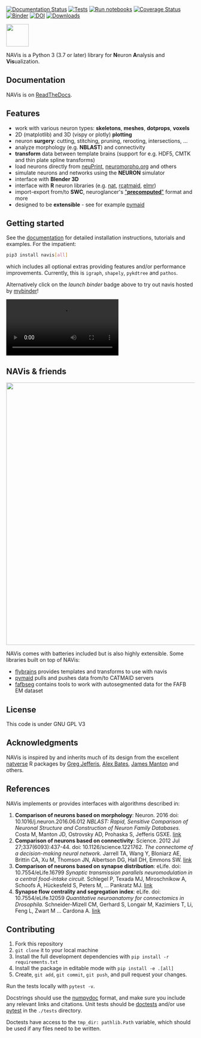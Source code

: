 [![Documentation Status](https://readthedocs.org/projects/navis/badge/?version=latest)](http://navis.readthedocs.io/en/latest/?badge=latest) [![Tests](https://github.com/navis-org/navis/actions/workflows/test-package.yml/badge.svg)](https://github.com/navis-org/navis/actions/workflows/test-package.yml) [![Run notebooks](https://github.com/navis-org/navis/actions/workflows/notebooktest-package.yml/badge.svg)](https://github.com/navis-org/navis/actions/workflows/notebooktest-package.yml) [![Coverage Status](https://coveralls.io/repos/github/navis-org/navis/badge.svg?branch=master)](https://coveralls.io/github/navis-org/navis?branch=master) [![Binder](https://mybinder.org/badge.svg)](https://mybinder.org/v2/gh/navis-org/navis/master?urlpath=tree) [![DOI](https://zenodo.org/badge/168142416.svg)](https://zenodo.org/badge/latestdoi/168142416) [![Downloads](https://pepy.tech/badge/navis)](https://pepy.tech/project/navis)

<img src="https://github.com/navis-org/navis/raw/master/docs/_static/favicon.png" height="60">


NAVis is a Python 3 (3.7 or later) library for **N**euron **A**nalysis and **Vis**ualization.

## Documentation
NAVis is on [ReadTheDocs](http://navis.readthedocs.io/ "NAVis ReadTheDocs").

## Features
* work with various neuron types: **skeletons**, **meshes**, **dotprops**, **voxels**
* 2D (matplotlib) and 3D (vispy or plotly) **plotting**
* neuron **surgery**: cutting, stitching, pruning, rerooting, intersections, ...
* analyze morphology (e.g. **NBLAST**) and connectivity
* **transform** data between template brains (support for e.g. HDF5, CMTK and thin plate spline transforms)
* load neurons directly from [neuPrint](https://neuprint.janelia.org), [neuromorpho.org](http://neuromorpho.org) and others
* simulate neurons and networks using the **NEURON** simulator
* interface with **Blender 3D**
* interface with **R** neuron libraries (e.g. [nat](https://github.com/jefferis/nat), [rcatmaid](https://github.com/jefferis/rcatmaid), [elmr](https://github.com/jefferis/elmr))
* import-export from/to **SWC**, neuroglancer's ["**precomputed**"](https://github.com/google/neuroglancer/tree/master/src/neuroglancer/datasource/precomputed) format and more
* designed to be **extensible** - see for example [pymaid](https://pymaid.readthedocs.io/en/latest/)

## Getting started
See the [documentation](http://navis.readthedocs.io/ "NAVis ReadTheDocs") for detailed installation instructions, tutorials and examples. For the impatient:

```sh
pip3 install navis[all]
```

which includes all optional extras providing features and/or performance improvements.
Currently, this is `igraph`, `shapely`, `pykdtree` and `pathos`.

Alternatively click on the *launch binder* badge above to try out navis hosted by [mybinder](https://mybinder.org)!

![movie](https://user-images.githubusercontent.com/7161148/114312307-28a72700-9aea-11eb-89a6-ee1d72bfa730.mov)

## NAVis & friends
<p align="center">
<img src="https://github.com/navis-org/navis/blob/master/docs/_static/navis_ecosystem.png?raw=true" width="700">
</p>

NAVis comes with batteries included but is also highly extensible. Some
libraries built on top of NAVis:
* [flybrains](https://github.com/navis-org/navis-flybrains) provides templates and transforms to use with navis
* [pymaid](https://pymaid.readthedocs.io/en/latest/) pulls and pushes data from/to CATMAID servers
* [fafbseg](https://fafbseg-py.readthedocs.io/en/latest/index.html) contains tools to work with autosegmented data for the FAFB EM dataset

## License
This code is under GNU GPL V3

## Acknowledgments
NAVis is inspired by and inherits much of its design from the excellent
[natverse](http://natverse.org) R packages by
[Greg Jefferis](https://github.com/jefferis), [Alex Bates](https://github.com/alexanderbates),
[James Manton](https://github.com/ajdm) and others.

## References
NAVis implements or provides interfaces with algorithms described in:

1. **Comparison of neurons based on morphology**: Neuron. 2016 doi: 10.1016/j.neuron.2016.06.012
*NBLAST: Rapid, Sensitive Comparison of Neuronal Structure and Construction of Neuron Family Databases.*
Costa M, Manton JD, Ostrovsky AD, Prohaska S, Jefferis GSXE.
[link](https://www.cell.com/neuron/fulltext/S0896-6273(16)30265-3?_returnURL=https%3A%2F%2Flinkinghub.elsevier.com%2Fretrieve%2Fpii%2FS0896627316302653%3Fshowall%3Dtrue)
2. **Comparison of neurons based on connectivity**: Science. 2012 Jul 27;337(6093):437-44. doi: 10.1126/science.1221762.
*The connectome of a decision-making neural network.*
Jarrell TA, Wang Y, Bloniarz AE, Brittin CA, Xu M, Thomson JN, Albertson DG, Hall DH, Emmons SW.
[link](http://science.sciencemag.org/content/337/6093/437.long)
3. **Comparison of neurons based on synapse distribution**: eLife. doi: 10.7554/eLife.16799
*Synaptic transmission parallels neuromodulation in a central food-intake circuit.*
Schlegel P, Texada MJ, Miroschnikow A, Schoofs A, Hückesfeld S, Peters M, … Pankratz MJ.
[link](https://elifesciences.org/content/5/e16799)
4. **Synapse flow centrality and segregation index**: eLife. doi: 10.7554/eLife.12059
*Quantitative neuroanatomy for connectomics in Drosophila.*
Schneider-Mizell CM, Gerhard S, Longair M, Kazimiers T, Li, Feng L, Zwart M … Cardona A.
[link](https://elifesciences.org/articles/12059)

## Contributing

1. Fork this repository
2. `git clone` it to your local machine
3. Install the full development dependencies with `pip install -r requirements.txt`
4. Install the package in editable mode with `pip install -e .[all]`
5. Create, `git add`, `git commit`, `git push`, and pull request your changes.

Run the tests locally with `pytest -v`.

Docstrings should use the [numpydoc](https://numpydoc.readthedocs.io/en/latest/format.html) format,
and make sure you include any relevant links and citations.
Unit tests should be [doctests](https://docs.python.org/3/library/doctest.html)
and/or use [pytest](https://docs.pytest.org/en/stable/) in the `./tests` directory.

Doctests have access to the `tmp_dir: pathlib.Path` variable,
which should be used if any files need to be written.
